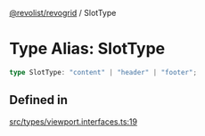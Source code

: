 [@revolist/revogrid](README.md) / SlotType

# Type Alias: SlotType

```ts
type SlotType: "content" | "header" | "footer";
```

## Defined in

[src/types/viewport.interfaces.ts:19](https://github.com/revolist/revogrid/blob/33fdf87718e4421a1302a23338379f45f99055c0/src/types/viewport.interfaces.ts#L19)
